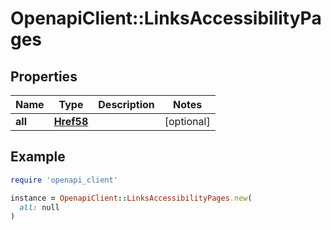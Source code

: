 # OpenapiClient::LinksAccessibilityPages

## Properties

| Name | Type | Description | Notes |
| ---- | ---- | ----------- | ----- |
| **all** | [**Href58**](Href58.md) |  | [optional] |

## Example

```ruby
require 'openapi_client'

instance = OpenapiClient::LinksAccessibilityPages.new(
  all: null
)
```

